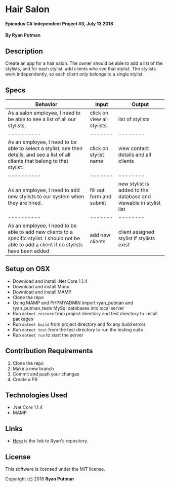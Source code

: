 # Hair Salon

#### Epicodus C# Independent Project #3, July 13 2018

#### By Ryan Putman

## Description

Create an app for a hair salon. The owner should be able to add a list of the stylists, and for each stylist, add clients who see that stylist. The stylists work independently, so each client only belongs to a single stylist.

## Specs

| Behavior | Input | Output |
|----------|-------|--------|
| As a salon employee, I need to be able to see a list of all our stylists. | click on view all stylists | list of stylists |
|----------|-------|--------|
| As an employee, I need to be able to select a stylist, see their details, and see a list of all clients that belong to that stylist. | click on stylist name | view contact details and all clients |
|----------|-------|--------|
| As an employee, I need to add new stylists to our system when they are hired. | fill out form and submit | new stylist is added to the database and viewable in stylist list |
|----------|-------|--------|
| As an employee, I need to be able to add new clients to a specific stylist. I should not be able to add a client if no stylists have been added | add new clients | client assigned stylist if stylists exist |


## Setup on OSX

* Download and install .Net Core 1.1.4
* Download and install Mono
* Download and install MAMP
* Clone the repo
* Using MAMP and PHPMYADMIN import ryan_putman and ryan_putman_tests MySql databases into local server
* Run `dotnet restore` from project directory and test directory to install packages
* Run `dotnet build` from project directory and fix any build errors
* Run `dotnet test` from the test directory to run the testing suite
* Run `dotnet run` to start the server

## Contribution Requirements

1. Clone the repo
1. Make a new branch
1. Commit and push your changes
1. Create a PR

## Technologies Used

* .Net Core 1.1.4
* MAMP

## Links

* [Here](https://github.com/putman10/Hair-Salon.git) is the link to Ryan's repository.

## License

This software is licensed under the MIT license.

Copyright (c) 2018 **Ryan Putman**
